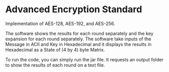 # Advanced Encryption Standard
Implementation of AES-128, AES-192, and AES-256.
       
 The software shows the results for each round separately and the key expansion for each round separately.
 The software take inputs of the Message in ACII and Key in Hexadecimal and it displays the results in Hexadecimal as a State of (4 by 4) byte Matrix.

To run the code, you can simply run the jar file.
It requests an output folder to show the results of each round on a text file.
